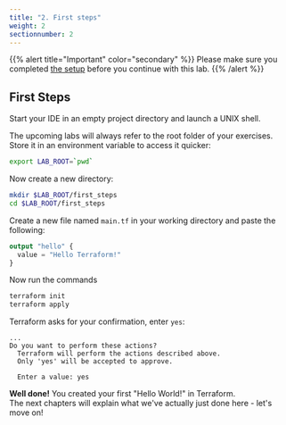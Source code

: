 ```yaml
---
title: "2. First steps"
weight: 2
sectionnumber: 2
---
```


{{% alert title="Important" color="secondary" %}}
Please make sure you completed [the setup](../../setup/) before you continue with this lab.
{{% /alert %}}


## First Steps

Start your IDE in an empty project directory and launch a UNIX shell.  

The upcoming labs will always refer to the root folder of your exercises. Store it in an environment variable
to access it quicker:

```bash
export LAB_ROOT=`pwd`
```

Now create a new directory:

```bash
mkdir $LAB_ROOT/first_steps
cd $LAB_ROOT/first_steps
```

Create a new file named `main.tf` in your working directory and paste the following:

```terraform
output "hello" {
  value = "Hello Terraform!"
}
```

Now run the commands
```bash
terraform init
terraform apply
```

Terraform asks for your confirmation, enter `yes`:
```
...
Do you want to perform these actions?
  Terraform will perform the actions described above.
  Only 'yes' will be accepted to approve.

  Enter a value: yes
```

**Well done!** You created your first "Hello World!" in Terraform.  
The next chapters will explain what we've actually just done here - let's move on!
